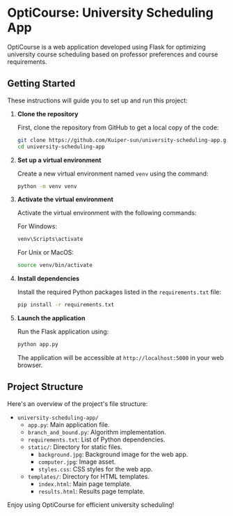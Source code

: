 # OptiCourse: University Scheduling App

OptiCourse is a web application developed using Flask for optimizing university course scheduling based on professor preferences and course requirements.

## Getting Started

These instructions will guide you to set up and run this project:

1. **Clone the repository**

    First, clone the repository from GitHub to get a local copy of the code:

    ```bash
    git clone https://github.com/Kuiper-sun/university-scheduling-app.git
    cd university-scheduling-app
    ```

2. **Set up a virtual environment**

    Create a new virtual environment named `venv` using the command:

    ```bash
    python -m venv venv
    ```

3. **Activate the virtual environment**

    Activate the virtual environment with the following commands:

    For Windows:

    ```bash
    venv\Scripts\activate
    ```

    For Unix or MacOS:

    ```bash
    source venv/bin/activate
    ```

4. **Install dependencies**

    Install the required Python packages listed in the `requirements.txt` file:

    ```bash
    pip install -r requirements.txt
    ```

5. **Launch the application**

    Run the Flask application using:

    ```bash
    python app.py
    ```

    The application will be accessible at `http://localhost:5000` in your web browser.

## Project Structure

Here's an overview of the project's file structure:

- `university-scheduling-app/`
  - `app.py`: Main application file.
  - `branch_and_bound.py`: Algorithm implementation.
  - `requirements.txt`: List of Python dependencies.
  - `static/`: Directory for static files.
    - `background.jpg`: Background image for the web app.
    - `computer.jpg`: Image asset.
    - `styles.css`: CSS styles for the web app.
  - `templates/`: Directory for HTML templates.
    - `index.html`: Main page template.
    - `results.html`: Results page template.

Enjoy using OptiCourse for efficient university scheduling!
